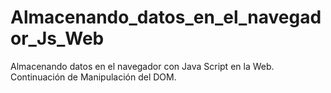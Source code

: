 # Almacenando_datos_en_el_navegador_Js_Web
Almacenando datos en el navegador con Java Script en la Web. Continuación de Manipulación del DOM.
